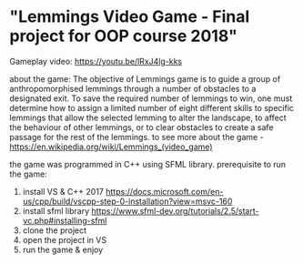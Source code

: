 # "Lemmings Video Game - Final project for OOP course 2018" 

Gameplay video: 
https://youtu.be/lRxJ4lg-kks

about the game: 
The objective of Lemmings game is to guide a group of anthropomorphised lemmings through a number of obstacles to a designated exit. To save the required number of lemmings to win, one must determine how to assign a limited number of eight different skills to specific lemmings that allow the selected lemming to alter the landscape, to affect the behaviour of other lemmings, or to clear obstacles to create a safe passage for the rest of the lemmings.
to see more about the game - https://en.wikipedia.org/wiki/Lemmings_(video_game)

the game was programmed in C++ using SFML library.
prerequisite to run the game:
  1. install VS & C++ 2017 https://docs.microsoft.com/en-us/cpp/build/vscpp-step-0-installation?view=msvc-160
  2. install sfml library https://www.sfml-dev.org/tutorials/2.5/start-vc.php#installing-sfml
  3. clone the project 
  4. open the project in VS
  5. run the game & enjoy 
